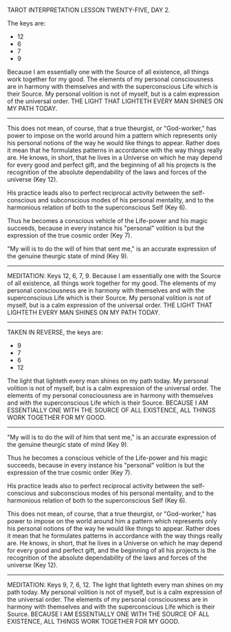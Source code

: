 TAROT INTERPRETATION
LESSON TWENTY-FIVE, DAY 2.

The keys are:

- 12
-  6
-  7
-  9

Because I am essentially one with the Source of all existence, all things work together for my good. The elements of my personal consciousness are in harmony with themselves and with the superconscious Life which is their Source. My personal volition is not of myself, but is a calm expression of the universal order. THE LIGHT THAT LIGHTETH EVERY MAN SHINES ON MY PATH TODAY.

---

This does not mean, of course, that a true theurgist, or "God-worker," has power to impose on the world around him a pattern which represents only his personal notions of the way he would like things to appear. Rather does it mean that he formulates patterns in accordance with the way things really are. He knows, in short, that he lives in a Universe on which he may depend for every good and perfect gift, and the beginning of all his projects is the recognition of the absolute dependability of the laws and forces of the universe (Key 12).

His practice leads also to perfect reciprocal activity between the self-conscious and subconscious modes of his personal mentality, and to the harmonious relation of both to the superconscious Self (Key 6).

Thus he becomes a conscious vehicle of the Life-power and his magic succeeds, because in every instance his "personal" volition is but the expression of the true cosmic order (Key 7).

"My will is to do the will of him that sent me," is an accurate expression of the genuine theurgic state of mind (Key 9).

---

MEDITATION: Keys 12, 6, 7, 9. Because I am essentially one with the Source of all existence, all things work together for my good. The elements of my personal consciousness are in harmony with themselves and with the superconscious Life which is their Source. My personal volition is not of myself, but is a calm expression of the universal order. THE LIGHT THAT LIGHTETH EVERY MAN SHINES ON MY PATH TODAY.

---

TAKEN IN REVERSE, the keys are:

-  9
-  7
-  6
- 12

The light that lighteth every man shines on my path today. My personal volition is not of myself, but is a calm expression of the universal order. The elements of my personal consciousness are in harmony with themselves and with the superconscious Life which is their Source. BECAUSE I AM ESSENTIALLY ONE WITH THE SOURCE OF ALL EXISTENCE, ALL THINGS WORK TOGETHER FOR MY GOOD.

---

"My will is to do the will of him that sent me," is an accurate expression of the genuine theurgic state of mind (Key 9).

Thus he becomes a conscious vehicle of the Life-power and his magic succeeds, because in every instance his "personal" volition is but the expression of the true cosmic order (Key 7).

His practice leads also to perfect reciprocal activity between the self-conscious and subconscious modes of his personal mentality, and to the harmonious relation of both to the superconscious Self (Key 6).

This does not mean, of course, that a true theurgist, or "God-worker," has power to impose on the world around him a pattern which represents only his personal notions of the way he would like things to appear. Rather does it mean that he formulates patterns in accordance with the way things really are. He knows, in short, that he lives in a Universe on which he may depend for every good and perfect gift, and the beginning of all his projects is the recognition of the absolute dependability of the laws and forces of the universe (Key 12).

---

MEDITATION: Keys 9, 7, 6, 12. The light that lighteth every man shines on my path today. My personal volition is not of myself, but is a calm expression of the universal order. The elements of my personal consciousness are in harmony with themselves and with the superconscious Life which is their Source. BECAUSE I AM ESSENTIALLY ONE WITH THE SOURCE OF ALL EXISTENCE, ALL THINGS WORK TOGETHER FOR MY GOOD.
